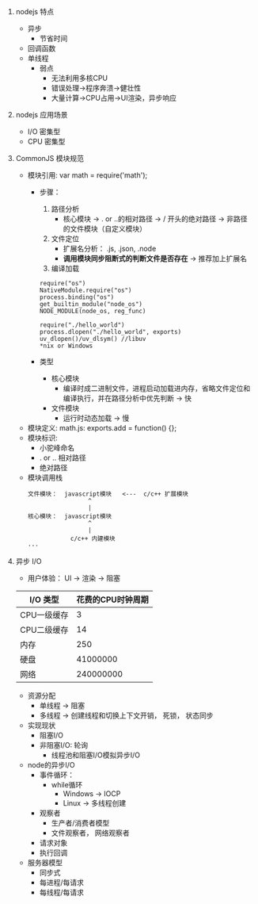 1. nodejs 特点
    * 异步
        * 节省时间
    * 回调函数
    * 单线程
        * 弱点
            * 无法利用多核CPU
            * 错误处理->程序奔溃->健壮性
            * 大量计算->CPU占用->UI渲染，异步响应

2. nodejs 应用场景
    * I/O 密集型
    * CPU 密集型

3. CommonJS 模块规范
    * 模块引用: var math = require('math');
        * 步骤：
            1. 路径分析
                * 核心模块 -> . or ..的相对路径 -> / 开头的绝对路径 -> 非路径的文件模块（自定义模块）
            2. 文件定位
                * 扩展名分析： .js, .json, .node 
                * **调用模块同步阻断式的判断文件是否存在** -> 推荐加上扩展名
            3. 编译加载
            ``` 核心模块
            require("os")
            NativeModule.require("os")
            process.binding("os")
            get_builtin_module("node_os")
            NODE_MODULE(node_os, reg_func)
            ```

            ``` 扩展模块
            require("./hello_world")
            process.dlopen("./hello_world", exports)
            uv_dlopen()/uv_dlsym() //libuv
            *nix or Windows
            ```
        * 类型
            * 核心模块
                * 编译时成二进制文件，进程启动加载进内存，省略文件定位和编译执行，并在路径分析中优先判断 -> 快
            * 文件模块
                * 运行时动态加载 -> 慢
    * 模块定义: math.js: exports.add = function() {};
    * 模块标识: 
        * 小驼峰命名
        * . or .. 相对路径
        * 绝对路径 
    * 模块调用栈
        ```
        文件模块：  javascript模块   <---  c/c++ 扩展模块
                         ^
                         |
        核心模块：  javascript模块
                         ^
                         |
                    c/c++ 内建模块
        ···

4. 异步 I/O
    * 用户体验： UI -> 渲染 -> 阻塞
    
    I/O 类型 | 花费的CPU时钟周期
    ---------| ---------------
    CPU一级缓存|3
    CPU二级缓存|14
    内存|250
    硬盘|41000000
    网络|240000000
    
    * 资源分配
        * 单线程 -> 阻塞
        * 多线程 -> 创建线程和切换上下文开销， 死锁， 状态同步
    * 实现现状
        * 阻塞I/O
        * 非阻塞I/O: 轮询
            * 线程池和阻塞I/O模拟异步I/O
    * node的异步I/O
        * 事件循环：
            * while循环
                * Windows -> IOCP
                * Linux -> 多线程创建
        * 观察者
            * 生产者/消费者模型
            * 文件观察者， 网络观察者
        * 请求对象
        * 执行回调
    * 服务器模型
        * 同步式
        * 每进程/每请求
        * 每线程/每请求
    
